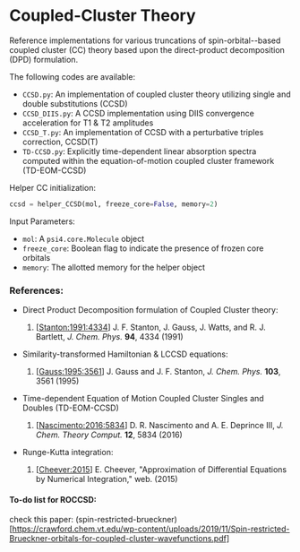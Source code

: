 Coupled-Cluster Theory
======================

Reference implementations for various truncations of spin-orbital--based
coupled cluster (CC) theory based upon the direct-product decomposition (DPD)
formulation.  

The following codes are available:
- `CCSD.py`: An implementation of coupled cluster theory utilizing single and
double substitutions (CCSD)
- `CCSD_DIIS.py`: A CCSD implementation using DIIS convergence acceleration
for T1 & T2 amplitudes
- `CCSD_T.py`: An implementation of CCSD with a perturbative triples correction, 
CCSD(T)
- `TD-CCSD.py`: Explicitly time-dependent linear absorption spectra computed
within the equation-of-motion coupled cluster framework (TD-EOM-CCSD)

Helper CC initialization:
```python
ccsd = helper_CCSD(mol, freeze_core=False, memory=2)
```
Input Parameters:
- `mol`: A `psi4.core.Molecule` object
- `freeze_core`: Boolean flag to indicate the presence of frozen core orbitals
- `memory`: The allotted memory for the helper object

### References:
- Direct Product Decomposition formulation of Coupled Cluster theory:
    1. [[Stanton:1991:4334](https://aip.scitation.org/doi/10.1063/1.460620)] J. F. Stanton, J. Gauss, J. Watts, and R. J. Bartlett, *J. Chem. Phys.* **94**, 4334 (1991)

- Similarity-transformed Hamiltonian & LCCSD equations:
    1. [[Gauss:1995:3561](https://aip.scitation.org/doi/10.1063/1.470240)] J. Gauss and J. F. Stanton, *J. Chem. Phys.* **103**, 3561 (1995)

- Time-dependent Equation of Motion Coupled Cluster Singles and Doubles (TD-EOM-CCSD)
    1. [[Nascimento:2016:5834](https://pubs.acs.org/doi/abs/10.1021/acs.jctc.6b00796)] D. R. Nascimento and A. E. Deprince III, *J. Chem. Theory Comput.* **12**, 5834 (2016)

- Runge-Kutta integration:
    1. [[Cheever:2015](http://lpsa.swarthmore.edu/NumInt/NumIntIntro.html)] E. Cheever, "Approximation of Differential Equations by Numerical Integration," web. (2015)

#### To-do list for ROCCSD:

check this paper:
(spin-restricted-brueckner) [https://crawford.chem.vt.edu/wp-content/uploads/2019/11/Spin-restricted-Brueckner-orbitals-for-coupled-cluster-wavefunctions.pdf]
<!--- to see as refrence:
https://psicode.org/psi4manual/master/api/psi4.core.MintsHelper.html#psi4.core.MintsHelper
https://psicode.org/psi4manual/master/api/psi4.core.Wavefunction.html
--->

